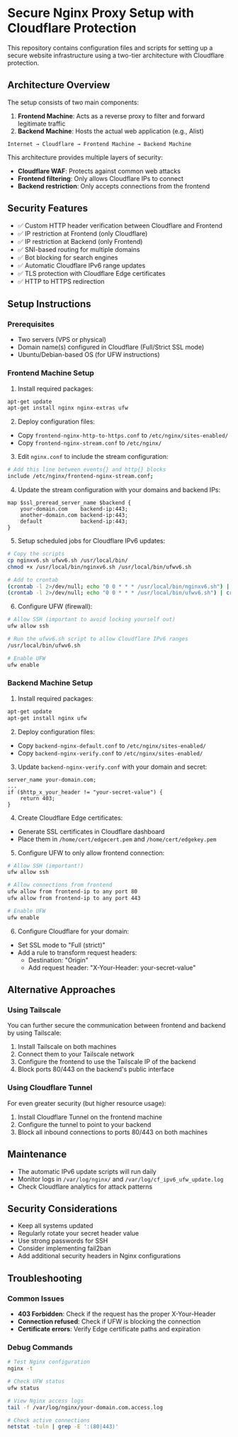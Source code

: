 # Secure Nginx Proxy Setup with Cloudflare Protection

This repository contains configuration files and scripts for setting up a secure website infrastructure using a two-tier architecture with Cloudflare protection.

## Architecture Overview

The setup consists of two main components:

1. **Frontend Machine**: Acts as a reverse proxy to filter and forward legitimate traffic
2. **Backend Machine**: Hosts the actual web application (e.g., Alist)

```
Internet → Cloudflare → Frontend Machine → Backend Machine
```

This architecture provides multiple layers of security:

- **Cloudflare WAF**: Protects against common web attacks
- **Frontend filtering**: Only allows Cloudflare IPs to connect
- **Backend restriction**: Only accepts connections from the frontend

## Security Features

- ✅ Custom HTTP header verification between Cloudflare and Frontend
- ✅ IP restriction at Frontend (only Cloudflare)
- ✅ IP restriction at Backend (only Frontend)
- ✅ SNI-based routing for multiple domains
- ✅ Bot blocking for search engines
- ✅ Automatic Cloudflare IPv6 range updates
- ✅ TLS protection with Cloudflare Edge certificates
- ✅ HTTP to HTTPS redirection

## Setup Instructions

### Prerequisites

- Two servers (VPS or physical)
- Domain name(s) configured in Cloudflare (Full/Strict SSL mode)
- Ubuntu/Debian-based OS (for UFW instructions)

### Frontend Machine Setup

1. Install required packages:

```bash
apt-get update
apt-get install nginx nginx-extras ufw
```

2. Deploy configuration files:

- Copy `frontend-nginx-http-to-https.conf` to `/etc/nginx/sites-enabled/`
- Copy `frontend-nginx-stream.conf` to `/etc/nginx/`

3. Edit `nginx.conf` to include the stream configuration:

```bash
# Add this line between events{} and http{} blocks
include /etc/nginx/frontend-nginx-stream.conf;
```

4. Update the stream configuration with your domains and backend IPs:

```
map $ssl_preread_server_name $backend {
    your-domain.com    backend-ip:443;
    another-domain.com backend-ip:443;
    default            backend-ip:443;
}
```

5. Setup scheduled jobs for Cloudflare IPv6 updates:

```bash
# Copy the scripts
cp nginxv6.sh ufwv6.sh /usr/local/bin/
chmod +x /usr/local/bin/nginxv6.sh /usr/local/bin/ufwv6.sh

# Add to crontab
(crontab -l 2>/dev/null; echo "0 0 * * * /usr/local/bin/nginxv6.sh") | crontab -
(crontab -l 2>/dev/null; echo "0 0 * * * /usr/local/bin/ufwv6.sh") | crontab -
```

6. Configure UFW (firewall):

```bash
# Allow SSH (important to avoid locking yourself out)
ufw allow ssh

# Run the ufwv6.sh script to allow Cloudflare IPv6 ranges
/usr/local/bin/ufwv6.sh

# Enable UFW
ufw enable
```

### Backend Machine Setup

1. Install required packages:

```bash
apt-get update
apt-get install nginx ufw
```

2. Deploy configuration files:

- Copy `backend-nginx-default.conf` to `/etc/nginx/sites-enabled/`
- Copy `backend-nginx-verify.conf` to `/etc/nginx/sites-enabled/`

3. Update `backend-nginx-verify.conf` with your domain and secret:

```
server_name your-domain.com;
...
if ($http_x_your_header != "your-secret-value") {
    return 403;
}
```

4. Create Cloudflare Edge certificates:

- Generate SSL certificates in Cloudflare dashboard
- Place them in `/home/cert/edgecert.pem` and `/home/cert/edgekey.pem`

5. Configure UFW to only allow frontend connection:

```bash
# Allow SSH (important!)
ufw allow ssh

# Allow connections from frontend
ufw allow from frontend-ip to any port 80
ufw allow from frontend-ip to any port 443

# Enable UFW
ufw enable
```

6. Configure Cloudflare for your domain:

- Set SSL mode to "Full (strict)"
- Add a rule to transform request headers:
  - Destination: "Origin"
  - Add request header: "X-Your-Header: your-secret-value"

## Alternative Approaches

### Using Tailscale

You can further secure the communication between frontend and backend by using Tailscale:

1. Install Tailscale on both machines
2. Connect them to your Tailscale network
3. Configure the frontend to use the Tailscale IP of the backend
4. Block ports 80/443 on the backend's public interface

### Using Cloudflare Tunnel

For even greater security (but higher resource usage):

1. Install Cloudflare Tunnel on the frontend machine
2. Configure the tunnel to point to your backend
3. Block all inbound connections to ports 80/443 on both machines

## Maintenance

- The automatic IPv6 update scripts will run daily
- Monitor logs in `/var/log/nginx/` and `/var/log/cf_ipv6_ufw_update.log`
- Check Cloudflare analytics for attack patterns

## Security Considerations

- Keep all systems updated
- Regularly rotate your secret header value
- Use strong passwords for SSH
- Consider implementing fail2ban
- Add additional security headers in Nginx configurations

## Troubleshooting

### Common Issues

- **403 Forbidden**: Check if the request has the proper X-Your-Header
- **Connection refused**: Check if UFW is blocking the connection
- **Certificate errors**: Verify Edge certificate paths and expiration

### Debug Commands

```bash
# Test Nginx configuration
nginx -t

# Check UFW status
ufw status

# View Nginx access logs
tail -f /var/log/nginx/your-domain.com.access.log

# Check active connections
netstat -tuln | grep -E ':(80|443)'
```
